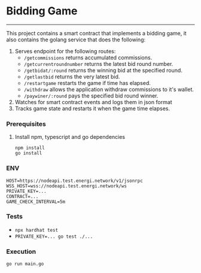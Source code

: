 # Bidding Game
***
This project contains a smart contract that implements a bidding game, it also contains the golang service that does the following:
1. Serves endpoint for the following routes:
   - `/getcommissions` returns accumulated commissions.
   - `/getcurrentroundnumber` returns the latest bid round number.
   - `/getbidat/:round` returns the winning bid at the specified round.
   - `/getlastbid` returns the very latest bid.
   - `/restartgame` restarts the game if time has elapsed.
   - `/withdraw` allows the application withdraw commissions to it's wallet.
   - `/paywiner/:round` pays the specified bid round winner.
2. Watches for smart contract events and logs them in json format
3. Tracks game state and restarts it when the game time elapses.

### Prerequisites

1. Install npm, typescript and go dependencies  
   
   `npm install`  
   `go install`

### ENV
`HOST=https://nodeapi.test.energi.network/v1/jsonrpc`  
`WSS_HOST=wss://nodeapi.test.energi.network/ws`  
`PRIVATE_KEY=...`  
`CONTRACT=...`  
`GAME_CHECK_INTERVAL=5m`  

### Tests

   - `npx hardhat test`
   - `PRIVATE_KEY=... go test ./...`

### Execution

`go run main.go`



